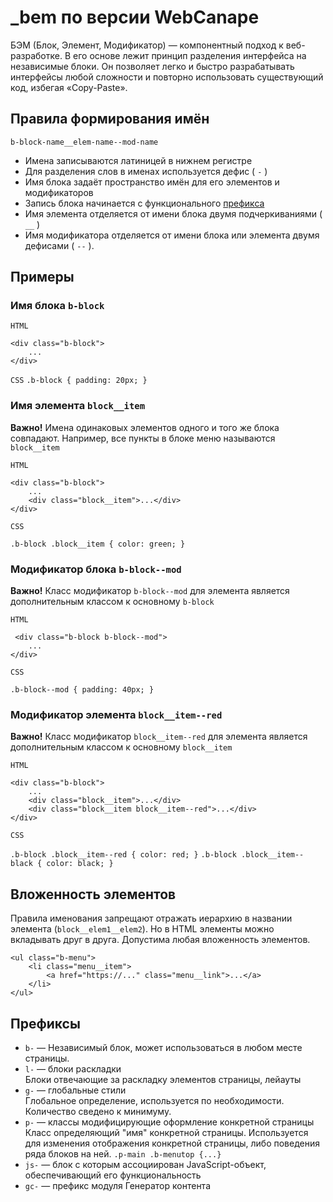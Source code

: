 # _bem по версии WebCanape

БЭМ (Блок, Элемент, Модификатор) — компонентный подход к веб-разработке. В его основе лежит принцип разделения интерфейса на независимые блоки. Он позволяет легко и быстро разрабатывать интерфейсы любой сложности и повторно использовать существующий код, избегая «Copy-Paste».

## Правила формирования имён
`b-block-name__elem-name--mod-name`

-   Имена записываются латиницей в нижнем регистре
-   Для разделения слов в именах используется дефис ( `-` )
-   Имя блока задаёт пространство имён для его элементов и модификаторов
-   Запись блока начинается с функционального [префикса](https://book.web-canape.ru/display/FRON/_bem#id-_bem-prefix)
-   Имя элемента отделяется от имени блока двумя подчеркиваниями ( `__` )
-   Имя модификатора отделяется от имени блока или элемента двумя дефисами ( `--` ).

##  Примеры

### Имя блока `b-block`

`HTML`

    <div class="b-block">
    	...
    </div>

`CSS`
`.b-block { padding: 20px; }`

### Имя элемента `block__item`

**Важно!** Имена одинаковых элементов одного и того же блока совпадают. Например, все пункты в блоке меню называются `block__item`

`HTML`

    <div class="b-block">
    	...
        <div class="block__item">...</div>
    </div>

`CSS`

`.b-block .block__item { color: green; }`

### Модификатор блока `b-block--mod`

**Важно!**  Класс модификатор `b-block--mod` для элемента является дополнительным классом к основному `b-block`

`HTML`

     <div class="b-block b-block--mod">
    	...
    </div>

`CSS`

`.b-block--mod { padding: 40px; }`

### Модификатор элемента `block__item--red`

**Важно!** Класс модификатор `block__item--red` для элемента является дополнительным классом к основному `block__item`

`HTML`

    <div class="b-block">
    	...
    	<div class="block__item">...</div>
    	<div class="block__item block__item--red">...</div>
    </div>

`CSS`

`.b-block .block__item--red { color: red; }`
`.b-block .block__item--black { color: black; }`

## Вложенность элементов

Правила именования запрещают отражать иерархию в названии элемента (`block__elem1__elem2`). Но в HTML элементы можно вкладывать друг в друга. Допустима любая вложенность элементов.

    <ul class="b-menu">
        <li class="menu__item">
            <a href="https://..." class="menu__link">...</a>
        </li>
    </ul>


## Префиксы

-   `b-` — Независимый блок, может использоваться в любом месте страницы.
-   `l-` — блоки раскладки  
    Блоки отвечающие за раскладку элементов страницы, лейауты
-   `g-` — глобальные стили  
    Глобальное определение, используется по необходимости. Количество сведено к минимуму.
-   `p-` — классы модифицирующие оформление конкретной страницы  
    Класс определяющий "имя" конкретной страницы. Используется для изменения отображения конкретной страницы, либо поведения ряда блоков на ней. 
    `.p-main .b-menutop {...}`
-   `js-` — блок с которым ассоциирован JavaScript-объект, обеспечивающий его функциональность
-   `gc-` — префикс модуля Генератор контента
